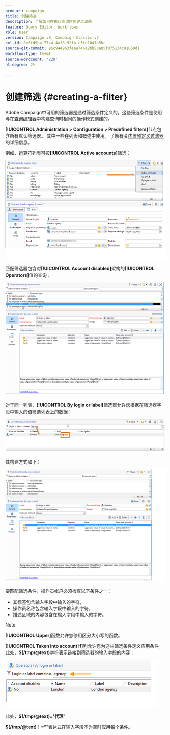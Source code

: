 ```yaml
---
product: campaign
title: 创建筛选
description: 了解如何在执行查询时创建过滤器
feature: Query Editor, Workflows
role: User
version: Campaign v8, Campaign Classic v7
exl-id: 8e6fd9b4-77c4-4af8-921b-c3fe104fa5bc
source-git-commit: 95c944963feee746a2bb83a85f075134c91059d1
workflow-type: tm+mt
source-wordcount: '220'
ht-degree: 2%

---
```


# 创建筛选 {#creating-a-filter}

Adobe Campaign中可用的筛选器是通过筛选条件定义的，这些筛选条件是使用与在[查询编辑器](../../v8/start/query-editor.md)中构建查询时相同的操作模式创建的。

**[!UICONTROL Administration > Configuration > Predefined filters]**&#x200B;节点包含所有默认筛选器。 其中一些在列表和概述中使用。 了解有关[内置预定义过滤器](../../v8/audiences/create-filters.md)的详细信息。

例如，运算符列表可按&#x200B;**[!UICONTROL Active accounts]**&#x200B;筛选：

![](assets/query_editor_filter_sample_1.png)

匹配筛选器包含对&#x200B;**[!UICONTROL Account disabled]**&#x200B;架构的&#x200B;**[!UICONTROL Operators]**&#x200B;值的查询：

![](assets/query_editor_filter_sample_2.png)

对于同一列表，**[!UICONTROL By login or label]**&#x200B;筛选器允许您根据在筛选器字段中输入的值筛选列表上的数据：

![](assets/query_editor_filter_sample_3.png)

其构建方式如下：

![](assets/query_editor_filter_sample_4.png)

要匹配筛选条件，操作员帐户必须检查以下条件之一：

* 其标签包含输入字段中输入的字符，
* 操作员名称包含输入字段中输入的字符，
* 描述区域的内容包含在输入字段中输入的字符。

>[!NOTE]
>
>**[!UICONTROL Upper]**&#x200B;函数允许您停用区分大小写的函数。

**[!UICONTROL Taken into account if]**&#x200B;列允许您为这些筛选条件定义应用条件。 此处，**$(/tmp/@text)**&#x200B;字符表示链接到筛选器的输入字段的内容：

![](assets/query_editor_filter_sample_5.png)

此处，**$(/tmp/@text)=&#39;代理&#39;**

**$(/tmp/@text)！=“**”表达式在输入字段不为空时应用每个条件。
